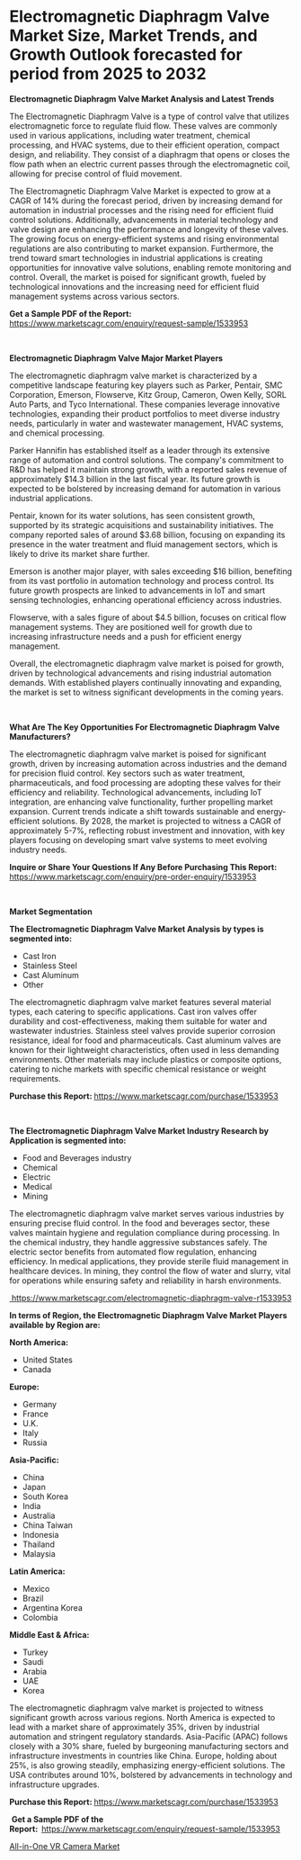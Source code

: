 <p><h1>Electromagnetic Diaphragm Valve Market Size, Market Trends, and Growth Outlook forecasted for period from 2025 to 2032</h1></p><p><strong>Electromagnetic Diaphragm Valve Market Analysis and Latest Trends</strong></p>
<p><p>The Electromagnetic Diaphragm Valve is a type of control valve that utilizes electromagnetic force to regulate fluid flow. These valves are commonly used in various applications, including water treatment, chemical processing, and HVAC systems, due to their efficient operation, compact design, and reliability. They consist of a diaphragm that opens or closes the flow path when an electric current passes through the electromagnetic coil, allowing for precise control of fluid movement.</p><p>The Electromagnetic Diaphragm Valve Market is expected to grow at a CAGR of 14% during the forecast period, driven by increasing demand for automation in industrial processes and the rising need for efficient fluid control solutions. Additionally, advancements in material technology and valve design are enhancing the performance and longevity of these valves. The growing focus on energy-efficient systems and rising environmental regulations are also contributing to market expansion. Furthermore, the trend toward smart technologies in industrial applications is creating opportunities for innovative valve solutions, enabling remote monitoring and control. Overall, the market is poised for significant growth, fueled by technological innovations and the increasing need for efficient fluid management systems across various sectors.</p></p>
<p><strong>Get a Sample PDF of the Report:&nbsp;</strong> <a href="https://www.marketscagr.com/enquiry/request-sample/1533953?utm_campaign=3553&utm_medium=2&utm_source=Github&utm_content=ia&utm_term=11042025&utm_id=electromagnetic-diaphragm-valve">https://www.marketscagr.com/enquiry/request-sample/1533953</a></p>
<p>&nbsp;</p>
<p><strong>Electromagnetic Diaphragm Valve Major Market Players</strong></p>
<p><p>The electromagnetic diaphragm valve market is characterized by a competitive landscape featuring key players such as Parker, Pentair, SMC Corporation, Emerson, Flowserve, Kitz Group, Cameron, Owen Kelly, SORL Auto Parts, and Tyco International. These companies leverage innovative technologies, expanding their product portfolios to meet diverse industry needs, particularly in water and wastewater management, HVAC systems, and chemical processing.</p><p>Parker Hannifin has established itself as a leader through its extensive range of automation and control solutions. The company's commitment to R&D has helped it maintain strong growth, with a reported sales revenue of approximately $14.3 billion in the last fiscal year. Its future growth is expected to be bolstered by increasing demand for automation in various industrial applications.</p><p>Pentair, known for its water solutions, has seen consistent growth, supported by its strategic acquisitions and sustainability initiatives. The company reported sales of around $3.68 billion, focusing on expanding its presence in the water treatment and fluid management sectors, which is likely to drive its market share further.</p><p>Emerson is another major player, with sales exceeding $16 billion, benefiting from its vast portfolio in automation technology and process control. Its future growth prospects are linked to advancements in IoT and smart sensing technologies, enhancing operational efficiency across industries.</p><p>Flowserve, with a sales figure of about $4.5 billion, focuses on critical flow management systems. They are positioned well for growth due to increasing infrastructure needs and a push for efficient energy management.</p><p>Overall, the electromagnetic diaphragm valve market is poised for growth, driven by technological advancements and rising industrial automation demands. With established players continually innovating and expanding, the market is set to witness significant developments in the coming years.</p></p>
<p>&nbsp;</p>
<p><strong>What Are The Key Opportunities For Electromagnetic Diaphragm Valve Manufacturers?</strong></p>
<p><p>The electromagnetic diaphragm valve market is poised for significant growth, driven by increasing automation across industries and the demand for precision fluid control. Key sectors such as water treatment, pharmaceuticals, and food processing are adopting these valves for their efficiency and reliability. Technological advancements, including IoT integration, are enhancing valve functionality, further propelling market expansion. Current trends indicate a shift towards sustainable and energy-efficient solutions. By 2028, the market is projected to witness a CAGR of approximately 5-7%, reflecting robust investment and innovation, with key players focusing on developing smart valve systems to meet evolving industry needs.</p></p>
<p><strong>Inquire or Share Your Questions If Any Before Purchasing This Report:</strong> <a href="https://www.marketscagr.com/enquiry/pre-order-enquiry/1533953?utm_campaign=3553&utm_medium=2&utm_source=Github&utm_content=ia&utm_term=11042025&utm_id=electromagnetic-diaphragm-valve">https://www.marketscagr.com/enquiry/pre-order-enquiry/1533953</a></p>
<p>&nbsp;</p>
<p><strong>Market Segmentation</strong></p>
<p><strong>The Electromagnetic Diaphragm Valve Market Analysis by types is segmented into:</strong></p>
<p><ul><li>Cast Iron</li><li>Stainless Steel</li><li>Cast Aluminum</li><li>Other</li></ul></p>
<p><p>The electromagnetic diaphragm valve market features several material types, each catering to specific applications. Cast iron valves offer durability and cost-effectiveness, making them suitable for water and wastewater industries. Stainless steel valves provide superior corrosion resistance, ideal for food and pharmaceuticals. Cast aluminum valves are known for their lightweight characteristics, often used in less demanding environments. Other materials may include plastics or composite options, catering to niche markets with specific chemical resistance or weight requirements.</p></p>
<p><strong>Purchase this Report:&nbsp;</strong><a href="https://www.marketscagr.com/purchase/1533953?utm_campaign=3553&utm_medium=2&utm_source=Github&utm_content=ia&utm_term=11042025&utm_id=electromagnetic-diaphragm-valve">https://www.marketscagr.com/purchase/1533953</a></p>
<p>&nbsp;</p>
<p><strong>The Electromagnetic Diaphragm Valve Market Industry Research by Application is segmented into:</strong></p>
<p><ul><li>Food and Beverages industry</li><li>Chemical</li><li>Electric</li><li>Medical</li><li>Mining</li></ul></p>
<p><p>The electromagnetic diaphragm valve market serves various industries by ensuring precise fluid control. In the food and beverages sector, these valves maintain hygiene and regulation compliance during processing. In the chemical industry, they handle aggressive substances safely. The electric sector benefits from automated flow regulation, enhancing efficiency. In medical applications, they provide sterile fluid management in healthcare devices. In mining, they control the flow of water and slurry, vital for operations while ensuring safety and reliability in harsh environments.</p></p>
<p><a href="https://www.marketscagr.com/electromagnetic-diaphragm-valve-r1533953?utm_campaign=3553&utm_medium=2&utm_source=Github&utm_content=ia&utm_term=11042025&utm_id=electromagnetic-diaphragm-valve">&nbsp;https://www.marketscagr.com/electromagnetic-diaphragm-valve-r1533953</a></p>
<p><strong>In terms of Region, the Electromagnetic Diaphragm Valve Market Players available by Region are:</strong></p>
<p>
    <p> <strong> North America: </strong>
        <ul>
            <li>United States</li>
            <li>Canada</li>
        </ul>
        </p> 
    <p> <strong> Europe: </strong>
        <ul>
            <li>Germany</li>
            <li>France</li>
            <li>U.K.</li>
            <li>Italy</li>
            <li>Russia</li>
        </ul>
        </p> 
    <p> <strong> Asia-Pacific: </strong>
        <ul>
            <li>China</li>
            <li>Japan</li>
            <li>South Korea</li>
            <li>India</li>
            <li>Australia</li>
            <li>China Taiwan</li>
            <li>Indonesia</li>
            <li>Thailand</li>
            <li>Malaysia</li>
        </ul>
        </p> 
    <p> <strong> Latin America: </strong>
        <ul>
            <li>Mexico</li>
            <li>Brazil</li>
            <li>Argentina Korea</li>
            <li>Colombia</li>
        </ul>
        </p> 
    <p> <strong> Middle East & Africa: </strong>
        <ul>
            <li>Turkey</li>
            <li>Saudi</li>
            <li>Arabia</li>
            <li>UAE</li>
            <li>Korea</li>
        </ul>
    </p>
    </p>
<p><p>The electromagnetic diaphragm valve market is projected to witness significant growth across various regions. North America is expected to lead with a market share of approximately 35%, driven by industrial automation and stringent regulatory standards. Asia-Pacific (APAC) follows closely with a 30% share, fueled by burgeoning manufacturing sectors and infrastructure investments in countries like China. Europe, holding about 25%, is also growing steadily, emphasizing energy-efficient solutions. The USA contributes around 10%, bolstered by advancements in technology and infrastructure upgrades.</p></p>
<p><strong>Purchase this Report: </strong><a href="https://www.marketscagr.com/purchase/1533953?utm_campaign=3553&utm_medium=2&utm_source=Github&utm_content=ia&utm_term=11042025&utm_id=electromagnetic-diaphragm-valve">https://www.marketscagr.com/purchase/1533953</a></p>
<p>&nbsp;<strong>Get a Sample PDF of the Report:&nbsp;&nbsp;</strong><a href="https://www.marketscagr.com/enquiry/request-sample/1533953?utm_campaign=3553&utm_medium=2&utm_source=Github&utm_content=ia&utm_term=11042025&utm_id=electromagnetic-diaphragm-valve">https://www.marketscagr.com/enquiry/request-sample/1533953</a></p>
<p><strong></strong></p>
<p><p><a href="https://github.com/gfellcincot4/Market-Research-Report-List-1/blob/main/all-in-one-vr-camera-market.md?utm_campaign=3553&utm_medium=2&utm_source=Github&utm_content=ia&utm_term=11042025&utm_id=electromagnetic-diaphragm-valve">All-in-One VR Camera Market</a></p></p>